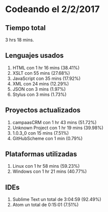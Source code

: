 # Codeando el 2/2/2017

## Tiempo total
3 hrs 18 mins.

## Lenguajes usados
1. HTML con 1 hr 16 mins (38.41%)
1. XSLT con 55 mins (27.68%)
1. JavaScript con 35 mins (17.92%)
1. XML con 24 mins (12.29%)
1. JSON con 3 mins (1.97%)
1. Stylus con 3 mins (1.73%)

## Proyectos actualizados
1. campaasCRM con 1 hr 43 mins (51.72%)
1. Unknown Project con 1 hr 19 mins (39.98%)
1. 1.0.3_0 con 15 mins (7.51%)
1. GitHubScheme con 1 min (0.79%)

## Plataformas utilizadas
1. Linux con 1 hr 58 mins (59.23%)
1. Windows con 1 hr 21 mins (40.77%)

## IDEs
1. Sublime Text un total de 3:04:59 (92.49%)
1. Atom un total de 0:15:01 (7.51%)
